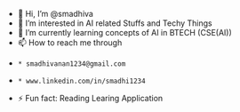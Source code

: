 - 👋 Hi, I’m @smadhiva
- 👀 I’m interested in AI related Stuffs and Techy Things
- 🌱 I’m currently learning concepts of AI in BTECH (CSE(AI))
- 📫 How to reach me through
-     * smadhivanan1234@gmail.com
-     * www.linkedin.com/in/smadhi1234
- ⚡ Fun fact: Reading Learing  Application

<!---
smadhiva/smadhiva is a ✨ special ✨ repository because its `README.md` (this file) appears on your GitHub profile.
You can click the Preview link to take a look at your changes.
--->

